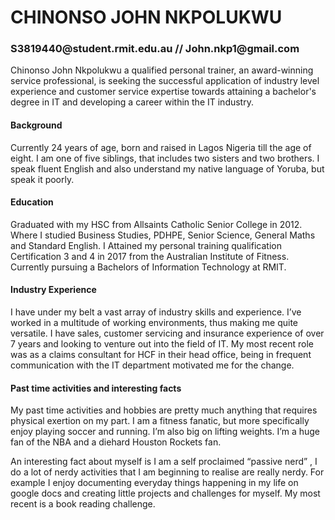 # CHINONSO JOHN NKPOLUKWU
<H3> S3819440@student.rmit.edu.au // John.nkp1@gmail.com </H3>


Chinonso John Nkpolukwu a qualified personal trainer, an award-winning service professional, is seeking the successful application of industry level experience and customer service expertise towards attaining a bachelor's degree in IT and developing a career within the IT industry. 



<H4>Background</H4> 
Currently 24 years of age, born and raised in Lagos Nigeria till the age of eight. I am one of five siblings, that includes two sisters and two brothers. I speak fluent English and also understand my native language of Yoruba, but speak it poorly.



<H4>Education</H4>
Graduated with my HSC from Allsaints Catholic Senior College in 2012. Where I studied Business Studies, PDHPE, Senior Science, General Maths and Standard English. I Attained my personal training qualification Certification 3 and 4 in 2017 from the Australian Institute of Fitness. Currently pursuing a Bachelors of Information Technology at RMIT. 



<H4>Industry Experience</H4>
I have under my belt a vast array of industry skills and experience. I’ve worked in a multitude of working environments, thus making me quite versatile. I have sales, customer servicing and insurance experience of over 7 years and looking to venture out into the field of IT. My most recent role was as a claims consultant for HCF in their head office, being in frequent communication with the IT department motivated me for the change.



<H4>Past time activities and interesting facts</H4>
My past time activities and hobbies are pretty much anything that requires physical exertion on my part. I am a fitness fanatic, but more specifically enjoy playing soccer and running. I’m also big on lifting weights. I’m a huge fan of the NBA and a diehard Houston Rockets fan.  

An interesting fact about myself is I am a self proclaimed “passive nerd” , I do a lot of nerdy activities that I am beginning to realise are really nerdy. For example I enjoy documenting everyday things happening in my life on google docs and creating little projects and challenges for myself. My most recent is a book reading challenge.
